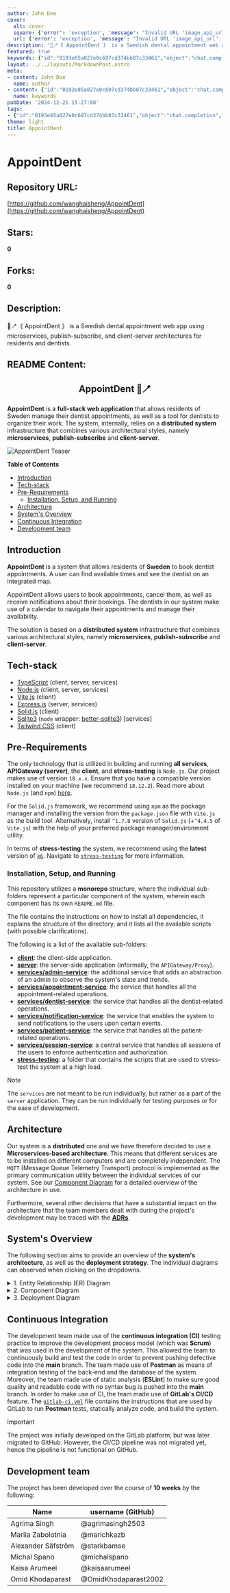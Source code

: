 ```yaml
---
author: John Doe
cover:
  alt: cover
  square: {'error': 'exception', 'message': "Invalid URL 'image_api_url': No scheme supplied. Perhaps you meant https://image_api_url?"}
  url: {'error': 'exception', 'message': "Invalid URL 'image_api_url': No scheme supplied. Perhaps you meant https://image_api_url?"}
description: '🦷🪥｟ AppointDent ｠ is a Swedish dental appointment web app using microservices, publish-subscribe, and client-server architectures for residents and dentists.'
featured: true
keywords: {"id":"0193e85a027e0c697cd374bb87c33461","object":"chat.completion","created":1734770033,"model":"Qwen/Qwen2.5-7B-Instruct","choices":[{"index":0,"message":{"role":"assistant","content":"### Keywords and Tags\n\n1. **AppointDent** 🦷🪥\n2. Dental Appointment\n3. Web Application\n4. Sweden\n5. Microservices\n6. Publish-Subscribe\n7. Client-Server Architecture\n8. Distributed System\n9. Full-Stack\n10. TypeScript\n11. Node.js\n12. Vite.js\n13. Express.js\n14. Solid.js\n15. Sqlite3\n16. Tailwind CSS\n17. Monorepo Structure\n18. Continuous Integration (CI)\n19. Entity Relationship (ER) Diagram\n20. Component Diagram\n21. Deployment Diagram\n22. ADRs (Architecture Decision Records)\n23. Scrum\n24. Postman\n25. ESLint\n26. GitLab CI/CD\n27. K6 (Stress Testing)\n28. Development Team\n29. 10 Weeks Development周期"},"finish_reason":"stop"}],"usage":{"prompt_tokens":1935,"completion_tokens":207,"total_tokens":2142},"system_fingerprint":""}
layout: ../../layouts/MarkdownPost.astro
meta:
- content: John Doe
  name: author
- content: {"id":"0193e85a027e0c697cd374bb87c33461","object":"chat.completion","created":1734770033,"model":"Qwen/Qwen2.5-7B-Instruct","choices":[{"index":0,"message":{"role":"assistant","content":"### Keywords and Tags\n\n1. **AppointDent** 🦷🪥\n2. Dental Appointment\n3. Web Application\n4. Sweden\n5. Microservices\n6. Publish-Subscribe\n7. Client-Server Architecture\n8. Distributed System\n9. Full-Stack\n10. TypeScript\n11. Node.js\n12. Vite.js\n13. Express.js\n14. Solid.js\n15. Sqlite3\n16. Tailwind CSS\n17. Monorepo Structure\n18. Continuous Integration (CI)\n19. Entity Relationship (ER) Diagram\n20. Component Diagram\n21. Deployment Diagram\n22. ADRs (Architecture Decision Records)\n23. Scrum\n24. Postman\n25. ESLint\n26. GitLab CI/CD\n27. K6 (Stress Testing)\n28. Development Team\n29. 10 Weeks Development周期"},"finish_reason":"stop"}],"usage":{"prompt_tokens":1935,"completion_tokens":207,"total_tokens":2142},"system_fingerprint":""}
  name: keywords
pubDate: '2024-12-21 15:27:08'
tags:
- {"id":"0193e85a027e0c697cd374bb87c33461","object":"chat.completion","created":1734770033,"model":"Qwen/Qwen2.5-7B-Instruct","choices":[{"index":0,"message":{"role":"assistant","content":"### Keywords and Tags\n\n1. **AppointDent** 🦷🪥\n2. Dental Appointment\n3. Web Application\n4. Sweden\n5. Microservices\n6. Publish-Subscribe\n7. Client-Server Architecture\n8. Distributed System\n9. Full-Stack\n10. TypeScript\n11. Node.js\n12. Vite.js\n13. Express.js\n14. Solid.js\n15. Sqlite3\n16. Tailwind CSS\n17. Monorepo Structure\n18. Continuous Integration (CI)\n19. Entity Relationship (ER) Diagram\n20. Component Diagram\n21. Deployment Diagram\n22. ADRs (Architecture Decision Records)\n23. Scrum\n24. Postman\n25. ESLint\n26. GitLab CI/CD\n27. K6 (Stress Testing)\n28. Development Team\n29. 10 Weeks Development周期"},"finish_reason":"stop"}],"usage":{"prompt_tokens":1935,"completion_tokens":207,"total_tokens":2142},"system_fingerprint":""}
theme: light
title: AppointDent
---
```


# AppointDent

## Repository URL: 
[https://github.com/wanghaisheng/AppointDent](https://github.com/wanghaisheng/AppointDent)

## Stars: 
**0**

## Forks: 
**0**

## Description: 
🦷🪥｟ AppointDent ｠ is a Swedish dental appointment web app using microservices, publish-subscribe, and client-server architectures for residents and dentists.

## README Content: 
<h2 align="center">AppointDent &#129463;&#129701;</h2>

**AppointDent** is a **full-stack web application** that
allows residents of Sweden manage their dentist appointments, as well as a tool
for dentists to organize their work. The system, internally, relies on a
**distributed system** infrastructure that combines various architectural
styles, namely **microservices**, **publish-subscribe** and **client-server**.

<img src="docs/imgs/appointdent-teaser.png" alt="AppointDent Teaser"/><br>

**Table of Contents**

- [Introduction](#introduction)
- [Tech-stack](#tech-stack)
- [Pre-Requirements](#pre-requirements)
  - [Installation, Setup, and Running](#installation-setup-and-running)
- [Architecture](#architecture)
- [System's Overview](#systems-overview)
- [Continuous Integration](#continuous-integration)
- [Development team](#development-team)

## Introduction

**AppointDent** is a system that allows residents of **Sweden** to book dentist
appointments. A user can find available times and see the dentist on an
integrated map.

AppointDent allows users to book appointments, cancel them, as well as receive
notifications about their bookings. The dentists in our system make use of a
calendar to navigate their appointments and manage their availability.

The solution is based on a **distributed system** infrastructure that combines
various architectural styles, namely **microservices**, **publish-subscribe**
and **client-server**.

## Tech-stack

- [TypeScript](https://github.com/microsoft/TypeScript) (client, server, services)
- [Node.js](https://nodejs.org/en/) (client, server, services)
- [Vite.js](https://vitejs.dev/) (client)
- [Express.js](https://expressjs.com/) (server, services)
- [Solid.js](https://www.solidjs.com/) (client)
- [Sqlite3](https://www.sqlite.org/index.html) (`node` wrapper: [better-sqlite3](https://github.com/WiseLibs/better-sqlite3)) \[services\]
- [Tailwind CSS](https://tailwindcss.com/) (client)

## Pre-Requirements

The only technology that is utilized in building and running **all services**, **APIGateway (server)**, the **client**, and **stress-testing** is `Node.js`. Our project makes use of version `18.x.x`. Ensure that you have a compatible version installed on your machine (we recommend `18.12.2`). Read more about `Node.js` (and `npm`) [here](https://nodejs.org/en/).

For the `Solid.js` framework, we recommend using `npm` as the package manager and installing the version from the `package.json` file with `Vite.js` as the build tool.
Alternatively, install `^1.7.8` version of `Solid.js` (+`^4.4.5` of `Vite.js`) with the help of your preferred package manager/environment utility.

In terms of **stress-testing** the system, we recommend using the **latest** version of [`k6`](https://k6.io/). Navigate to [`stress-testing`](./stress-testing/README.md) for more information.

### Installation, Setup, and Running

This repository utilizes a **monorepo** structure, where the individual sub-folders represent a particular component of the system, wherein each component has its own `README.md` file.

The file contains the instructions on how to install all dependencies, it explains the structure of the directory, and it lists all the available scripts (with possible clarifications).

The following is a list of the available sub-folders:

- [**client**](./client/README.md): the client-side application.
- [**server**](./server/README.md): the server-side application (informally, the `APIGateway/Proxy`).
- [**services/admin-service**](./services/admin-service/README.md): the additional service that adds an abstraction of an admin to observe the system's state and trends.
- [**services/appointment-service**](./services/appointment-service/README.md): the service that handles all the appointment-related operations.
- [**services/dentist-service**](./services/dentist-service/README.md): the service that handles all the dentist-related operations.
- [**services/notification-service**](./services/notification-service/README.md): the service that enables the system to send notifications to the users upon certain events.
- [**services/patient-service**](./services/patient-service/README.md): the service that handles all the patient-related operations.
- [**services/session-service**](./services/session-service/README.md): a central service that handles all sessions of the users to enforce authentication and authorization.
- [**stress-testing**](./stress-testing/README.md): a folder that contains the scripts that are used to stress-test the system at a high load.

> [!NOTE]
> The `services` are not meant to be run individually, but rather as a part of
> the `server` application. They can be run individually for testing purposes
> or for the ease of development.

## Architecture

Our system is a **distributed** one and we have therefore decided to use a
**Microservices-based architecture**. This means that different services are to
be installed on different computers and are completely independent. The `MQTT`
(Message Queue Telemetry Transport) protocol is implemented as the primary
communication utility between the individual services of our system.
See our [Component Diagram](#systems-overview) for a detailed overview of the
architecture in use.

Furthermore, several other decisions that have a substantial
impact on the architecture that the team members dealt with during the project's
development may be traced with the [**ADRs**](https://git.chalmers.se/courses/dit355/2023/student-teams/dit356-2023-02/group-02/-/tree/main/docs/adrs?ref_type=heads).

## System's Overview

The following section aims to provide an overview of the **system's
architecture**, as well as the **deployment strategy**. The individual diagrams
can observed when clicking on the dropdowns.

<details>
  <summary>1. Entity Relationship (ER) Diagram</summary>

  ![ER Diagram](./docs/diagrams/ERdiagram.png)

</details>

<details>
  <summary>2. Component Diagram</summary>

  ![Component Diagram](./docs/diagrams/ComponentDiagram.png)

</details>

<details>
  <summary>3. Deployment Diagram</summary>

  ![DeploymentDiagram](./docs/diagrams/DeploymentDiagram.png)

</details>

## Continuous Integration

The development team made use of the **continuous integration (CI)** testing
practice to improve the development process model (which was **Scrum**) that was
used in the development of the system. This allowed the team to continuously
build and test the code in order to prevent pushing defective code into the
**main** branch.
The team made use of **Postman** as means of integration testing of the back-end
and the database of the system. Moreover, the team made use of static analysis
(**ESLint**) to make sure good quality and readable code with no syntax bug is
pushed into the **main** branch. 
In order to make use of CI, the team made use of **GitLab's CI/CD** feature. The
[`gitlab-ci.yml`](https://github.com/michalspano/AppointDent/blob/main/.gitlab-ci.yml)
file contains the instructions that are used by GitLab to run
**Postman** tests, statically analyze code, and build the system.
> [!IMPORTANT]
> The project was initially developed on the GitLab platform, but was later
> migrated to GitHub. However, the CI/CD pipeline was not migrated yet, hence
> the pipeline is not functional on GitHub.

## Development team

The project has been developed over the course of **10 weeks** by the following:

| Name               | username (GitHub) |
|--------------------|----------------------------|
| Agrima Singh       | @agrimasingh2503           |
| Mariia Zabolotnia  | @marichkazb                |
| Alexander Säfström | @starkbamse                |
| Michal Spano       | @michalspano               |
| Kaisa Arumeel      | @kaisaarumeel              |
| Omid Khodaparast   | @OmidKhodaparast2002       |

